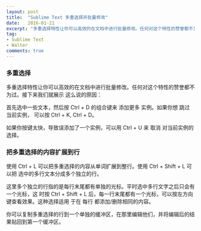 ```yaml
---
layout: post
title:  "Sublime Text 多重选择并批量修改"
date:   2016-01-21
excerpt: "多重选择特性让你可以高效的在文档中进行批量修改。任何对这个特性的赞誉都不为过。"
tag:
- Sublime Text
- Walter
comments: true
---
```


### 多重选择 ###

多重选择特性让你可以高效的在文档中进行批量修改。任何对这个特性的赞誉都不为过。接下来我们就展示 这么说的原因：

首先选中一些文本，然后按 Ctrl + D 的组合键来 添加更多 实例。如果你想 跳过当前实例， 可以按 Ctrl + K, Ctrl + D。

如果你按键太快，导致误添加了一个实例，可以用 Ctrl + U 来 取消 对当前实例的选择。


### 把多重选择的内容扩展到行 ###

使用 Ctrl + L 可以把多重选择的内容从单词扩展到整行。使用 Ctrl + Shift + L 可以把 选中的多行文本分成多个独立的行。

这里多个独立的行指的是每行末尾都有单独的光标。平时选中多行文字之后只会有一个光标，这 时按 Ctrl + Shift + L 后，每一行末尾都有一个光标，可以按左方向键查看效果。这种选择适用 于在 每行 都添加/删除相同的内容。

你可以复制多重选择的行到一个单独的缓冲区，在那里编辑他们，并将编辑后的结果贴回到第一个缓冲区。
